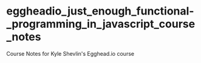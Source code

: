# eggheadio_just_enough_functional-_programming_in_javascript_course_notes
Course Notes for Kyle Shevlin's Egghead.io course

